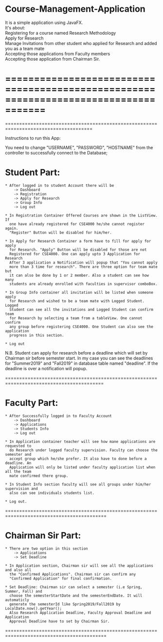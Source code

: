 # Course-Management-Application

It is a simple application using JavaFX.<br>
It's about:<br>
  Registering for a course named Research Methodology<br>
  Apply for Research<br>
  Manage Invitations from other student who applied for Research and added you as a team mate<br>
  Accepting those applications from Faculty members<br>
  Accepting those application from Chairman Sir.<br>
  
=====================================================================================
=====================================================================================
=====================================================================================

Instructions to run this App:<br>

You need to change "USERNAME", "PASSWORD", "HOSTNAME" from the controller to successfully connect to the Database;<br>

# Student Part:

	* After logged in to student Account there will be 
		-> Dashboard
		-> Registration
		-> Apply for Research
		-> Group Info
		-> Log out

	* In Registration Container Offered Courses are shown in the ListView. If 
	  one have already registered for CSE4000 he/she cannot register again. 
	  "Register" Button will be disabled for him/her.

	* In Apply for Research Container a form have to fill for apply for apply
	  for Research. "Apply" Button will be disabled for those are not 
	  Registered for CSE4000. One can apply upto 3 Application for Research 
	  After 3 application a Notification will popup that "You cannot apply 
	  more than 3 time for research". There are three option for team mate but 
	  it can also be done by 1 or 2 member. Also a student can see how many
	  students are already enrolled with faculties in supervisor comboBox.

	* In Group Info container all invitation will be listed when someone apply
	  for Research and wished to be a team mate with Logged Student. Logged 
	  Student can see all the invitations and Logged Student can confirm team
	  for Research by selecting a team from a tableView. One cannot confirm
	  any group before registering CSE4000. One Student can also see the application
	  progress in this section.
	
	* Log out

N.B. Student can apply for research before a deadline which will set by Chairman sir 
before semester start. In my case you can see the deadlines for "Summer2019" and "Fall2019" 
in database table named "deadline". If the deadline is over a notification will popup.

=========================================================================================

# Faculty Part:

	* After Successfully logged in to Faculty Account
		-> Dashboard
		-> Applications
		-> Students Info
		-> Log out

	* In Application container teacher will see how mane applications are requested to
	  do Research under logged faculty supervision. Faculty can choose the semester and
	  accept group which he/she prefer. It also have to done before a deadline. An 
	  Application will only be listed under faculty application list when all the team
	  mate confirmed there group.

	* In Student Info section faculty will see all groups under him/her supervision and 
	  also can see individuals students list.

	* Log out.

==========================================================================================

# Chairman Sir Part:

	* There are two option in this section
		-> Applications
		-> Set Deadline

	* In Application section, Chairman sir will see all the applications and also all
	  the "Confirmed Applications". Chairman sir can confirm any 
	  "Confirmed Application" for final confirmation.

	* Set Deadline: Chairman sir can select a semester (i.e Spring, Summer, Fall) and 
	  choose the semesterStartDate and the semesterEndDate. It will automaticly 
	  generate the semesterId like Spring2019/Fall2019 by LocalDate.now().getYear();
	  Also Research Application Deadline, Faculty Approval Deadline and Application 
	  Approval Deadline have to set by Chairman Sir.

==========================================================================================
